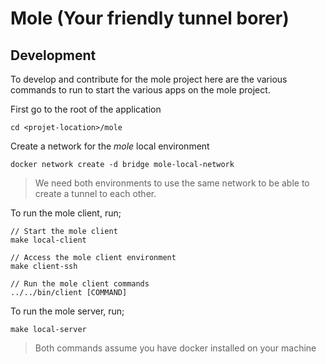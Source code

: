 # Mole (Your friendly tunnel borer)

## Development

To develop and contribute for the mole project here are the various commands to run to start the various apps on the mole project.

First go to the root of the application

```
cd <projet-location>/mole
```

Create a network for the _mole_ local environment

```
docker network create -d bridge mole-local-network
```

> We need both environments to use the same network to be able to create a tunnel to each other.

To run the mole client, run;

```
// Start the mole client
make local-client

// Access the mole client environment
make client-ssh

// Run the mole client commands
../../bin/client [COMMAND]
```

To run the mole server, run;

```
make local-server
```

> Both commands assume you have docker installed on your machine
